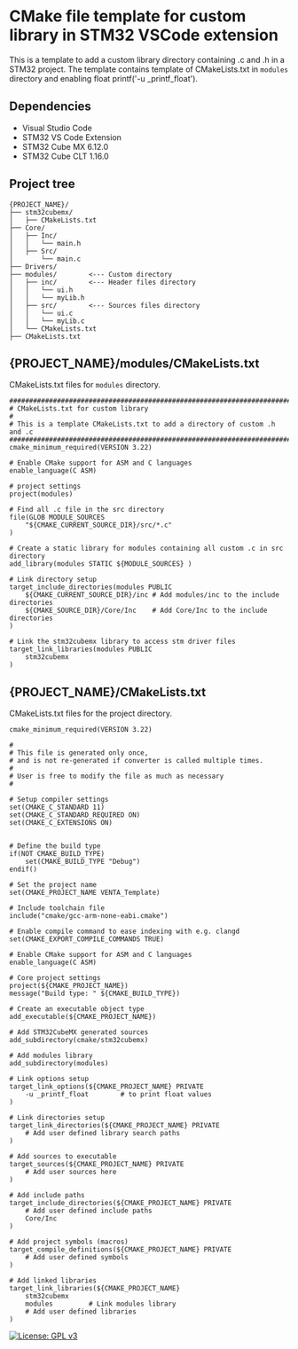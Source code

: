 # CMake file template for custom library in STM32 VSCode extension
This is a template to add a custom library directory containing .c and .h in a STM32 project.
The template contains template of CMakeLists.txt in `modules` directory and enabling float printf('-u _printf_float').

## Dependencies
- Visual Studio Code
- STM32 VS Code Extension
- STM32 Cube MX 6.12.0
- STM32 Cube CLT 1.16.0

## Project tree
```
{PROJECT_NAME}/
├── stm32cubemx/
│   ├── CMakeLists.txt
├── Core/
│   ├── Inc/
│   │   └── main.h
│   ├── Src/
│       └── main.c
├── Drivers/
├── modules/        <--- Custom directory
│   ├── inc/        <--- Header files directory
│   │   └── ui.h
│   │   └── myLib.h
│   ├── src/        <--- Sources files directory
│   │   └── ui.c
│   │   └── myLib.c
│   └── CMakeLists.txt
├── CMakeLists.txt
```

## {PROJECT_NAME}/modules/CMakeLists.txt
CMakeLists.txt files for `modules` directory.
```
###############################################################################
# CMakeLists.txt for custom library
#
# This is a template CMakeLists.txt to add a directory of custom .h and .c
###############################################################################
cmake_minimum_required(VERSION 3.22)

# Enable CMake support for ASM and C languages
enable_language(C ASM)

# project settings
project(modules)

# Find all .c file in the src directory
file(GLOB MODULE_SOURCES
    "${CMAKE_CURRENT_SOURCE_DIR}/src/*.c"
)

# Create a static library for modules containing all custom .c in src directory
add_library(modules STATIC ${MODULE_SOURCES} )

# Link directory setup
target_include_directories(modules PUBLIC
    ${CMAKE_CURRENT_SOURCE_DIR}/inc # Add modules/inc to the include directories
    ${CMAKE_SOURCE_DIR}/Core/Inc    # Add Core/Inc to the include directories
)

# Link the stm32cubemx library to access stm driver files
target_link_libraries(modules PUBLIC
    stm32cubemx
)
```
## {PROJECT_NAME}/CMakeLists.txt
CMakeLists.txt files for the project directory.
```
cmake_minimum_required(VERSION 3.22)

#
# This file is generated only once,
# and is not re-generated if converter is called multiple times.
#
# User is free to modify the file as much as necessary
#

# Setup compiler settings
set(CMAKE_C_STANDARD 11)
set(CMAKE_C_STANDARD_REQUIRED ON)
set(CMAKE_C_EXTENSIONS ON)


# Define the build type
if(NOT CMAKE_BUILD_TYPE)
    set(CMAKE_BUILD_TYPE "Debug")
endif()

# Set the project name
set(CMAKE_PROJECT_NAME VENTA_Template)

# Include toolchain file
include("cmake/gcc-arm-none-eabi.cmake")

# Enable compile command to ease indexing with e.g. clangd
set(CMAKE_EXPORT_COMPILE_COMMANDS TRUE)

# Enable CMake support for ASM and C languages
enable_language(C ASM)

# Core project settings
project(${CMAKE_PROJECT_NAME})
message("Build type: " ${CMAKE_BUILD_TYPE})

# Create an executable object type
add_executable(${CMAKE_PROJECT_NAME})

# Add STM32CubeMX generated sources
add_subdirectory(cmake/stm32cubemx)

# Add modules library
add_subdirectory(modules)

# Link options setup
target_link_options(${CMAKE_PROJECT_NAME} PRIVATE
    -u _printf_float        # to print float values
)

# Link directories setup
target_link_directories(${CMAKE_PROJECT_NAME} PRIVATE
    # Add user defined library search paths
)

# Add sources to executable
target_sources(${CMAKE_PROJECT_NAME} PRIVATE
    # Add user sources here
)

# Add include paths
target_include_directories(${CMAKE_PROJECT_NAME} PRIVATE
    # Add user defined include paths
    Core/Inc
)

# Add project symbols (macros)
target_compile_definitions(${CMAKE_PROJECT_NAME} PRIVATE
    # Add user defined symbols
)

# Add linked libraries
target_link_libraries(${CMAKE_PROJECT_NAME}
    stm32cubemx
    modules         # Link modules library
    # Add user defined libraries
)

```

[![License: GPL v3](https://img.shields.io/badge/License-GPLv3-blue.svg)](https://www.gnu.org/licenses/gpl-3.0)